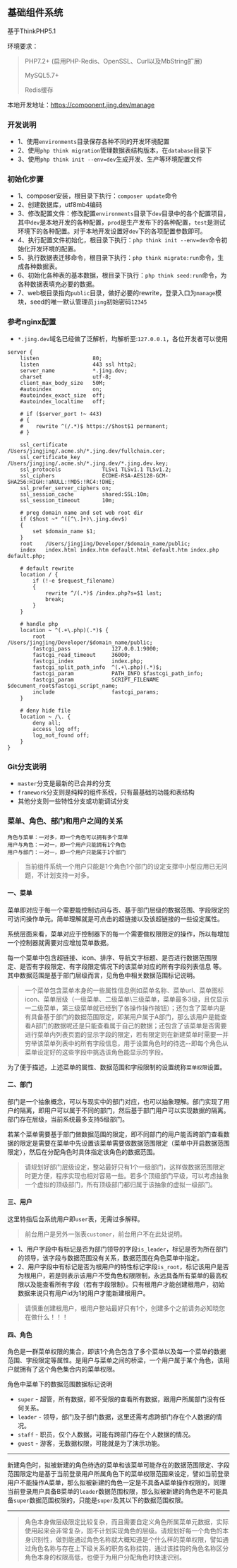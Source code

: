 ## 基础组件系统

基于ThinkPHP5.1

环境要求：

> PHP7.2+ (启用PHP-Redis、OpenSSL、Curl以及MbString扩展)
> 
> MySQL5.7+
> 
> Redis缓存

本地开发地址：https://component.jing.dev/manage

### 开发说明

* 1、使用`environments`目录保存各种不同的开发环境配置
* 2、使用`php think migration`管理数据表结构版本，在`database`目录下
* 3、使用`php think init --env=dev`生成开发、生产等环境配置文件

### 初始化步骤

* 1、composer安装，根目录下执行：`composer update`命令
* 2、创建数据库，utf8mb4编码
* 3、修改配置文件：修改配置`environments`目录下`dev`目录中的各个配置项目，其中`dev`是本地开发的各种配置，`prod`是生产发布下的各种配置，`test`是测试环境下的各种配置。对于本地开发设置好`dev`下的各项配置参数即可。
* 4、执行配置文件初始化，根目录下执行：`php think init --env=dev`命令初始化开发环境的配置。
* 5、执行数据表迁移命令，根目录下执行：`php think migrate:run`命令，生成各种数据表。
* 6、初始化各种表的基本数据，根目录下执行：`php think seed:run`命令，为各种数据表填充必要的数据。
* 7、web根目录指向`public`目录，做好必要的rewrite，登录入口为`manage`模块，seed的唯一默认管理员`jing`初始密码`12345`

### 参考nginx配置

* `*.jing.dev`域名已经做了泛解析，均解析至:`127.0.0.1`，各位开发者可以使用

```
server {
    listen                 80;
    listen                 443 ssl http2;
    server_name            *.jing.dev;
    charset                utf-8;
    client_max_body_size   50M;
    #autoindex             on;
    #autoindex_exact_size  off;
    #autoindex_localtime   off;

    # if ($server_port !~ 443)
    # {
    #    rewrite ^(/.*)$ https://$host$1 permanent;
    # }

    ssl_certificate           /Users/jingjing/.acme.sh/*.jing.dev/fullchain.cer;
    ssl_certificate_key       /Users/jingjing/.acme.sh/*.jing.dev/*.jing.dev.key;
    ssl_protocols             TLSv1 TLSv1.1 TLSv1.2;
    ssl_ciphers               ECDHE-RSA-AES128-GCM-SHA256:HIGH:!aNULL:!MD5:!RC4:!DHE;
    ssl_prefer_server_ciphers on;
    ssl_session_cache         shared:SSL:10m;
    ssl_session_timeout       10m;

    # preg domain name and set web root dir
    if ($host ~* ^([^\.]+)\.jing.dev$)
    {
        set $domain_name $1;
    }
    root    /Users/jingjing/Developer/$domain_name/public;
    index   index.html index.htm default.html default.htm index.php default.php;

    # default rewrite
    location / {
        if (!-e $request_filename)
        {
            rewrite ^/(.*)$ /index.php?s=$1 last;
            break;
        }
    }

    # handle php
    location ~ ^(.+\.php)(.*)$ {
        root                     /Users/jingjing/Developer/$domain_name/public;
        fastcgi_pass             127.0.0.1:9000;
        fastcgi_read_timeout     36000;
        fastcgi_index            index.php;
        fastcgi_split_path_info  ^(.+\.php)(.*)$;
        fastcgi_param            PATH_INFO $fastcgi_path_info;
        fastcgi_param            SCRIPT_FILENAME $document_root$fastcgi_script_name;
        include                  fastcgi_params;
    }

    # deny hide file
    location ~ /\. {
        deny all;
        access_log off;
        log_not_found off;
    }
}
```


### Git分支说明

* `master`分支是最新的已合并的分支
* `framework`分支则是纯粹的组件系统，只有最基础的功能和表结构
* 其他分支则一些特性分支或功能调试分支

### 菜单、角色、部门和用户之间的关系

````
角色与菜单：一对多，即一个角色可以拥有多个菜单
用户与角色：一对一，即一个用户只能拥有1个角色
用户与部门：一对一，即一个用户只能属于1个部门
````

> 当前组件系统一个用户只能是1个角色1个部门的设定支撑中小型应用已无问题，不计划支持一对多。

#### 一、菜单

菜单即对应于每一个需要能控制访问与否、基于部门层级的数据范围、字段限定的可访问操作单元。简单理解就是可点击的超链接以及该超链接的一些设定属性。

系统层面来看，菜单对应于控制器下的每一个需要做权限限定的操作，所以每增加一个控制器就需要对应增加菜单数据。

每一个菜单中包含超链接、icon、排序、导航文字标题、是否进行数据范围限定、是否有字段限定、有字段限定情况下的该菜单对应的所有字段列表信息 等。其中数据范围是基于部门层级而言，见角色中相关数据范围标记说明。

> 一个菜单包含菜单本身的一些属性信息例如菜单名称、菜单url、菜单图标icon、菜单层级（一级菜单、二级菜单\三级菜单，菜单最多3级，且仅显示一二级菜单，第三级菜单就已经到了各操作操作按钮）；还包含了菜单内是有具备基于部门的数据范围限定，即某用户属于A部门，那么该用户是能查看A部门的数据呢还是只能查看属于自己的数据；还包含了该菜单是否需要进行菜单内列表页面的显示字段的限定，若有限定则在新建菜单时需要一并穷举该菜单列表中的所有字段信息，用于设置角色时的待选--即每个角色从菜单设定好的这些字段中挑选该角色能显示的字段。

为了便于描述，上述菜单的属性、数据范围和字段限制的设置统称`菜单权限`设置。

#### 二、部门

部门是一个抽象概念，可以与现实中的部门对应，也可以抽象理解。部门实现了用户的隔离，即用户可以属于不同的部门，然后基于部门用户可以实现数据的隔离。部门存在层级，当前系统最多支持5级部门。

若某个菜单需要基于部门做数据范围的限定，即不同部门的用户能否跨部门查看数据的限定是需要在菜单中先设置该菜单需要做数据范围限定（菜单中开启数据范围限定），然后在分配角色时具体指定该角色的数据范围。

> 请规划好部门层级设定，整站最好只有1个一级部门，这样做数据范围限定时更方便，程序实现也相对容易一些。若多个顶级部门平级，可以考虑抽象一个虚拟的顶级部门，所有顶级部门都归属于该抽象的虚拟一级部门。

#### 三、用户

这里特指后台系统用户即`user`表，无需过多解释。

> 前台用户是另外一张表`customer`，前台用户不在此处说明。

* 1、用户字段中有标记是否为部门领导的字段`is_leader`，标记是否为所在部门的领导，该字段与数据范围没有关系，数据范围在角色菜单中指定。
* 2、用户字段中有标记是否为根用户的特性标记字段`is_root`，标记该用户是否为根用户，若是则表示该用户不受角色权限限制，永远具备所有菜单的最高权限以及能查看所有字段（若有字段限制）。只有根用户才能创建根用户，初始数据来说只有用户id为1的用户才能新建根用户。

> 请慎重创建根用户，根用户整站最好只有1个，创建多个之前请务必知晓您在做什么！！！

#### 四、角色

角色是一群菜单权限的集合，即该1个角色包含了多个菜单以及每一个菜单的数据范围、字段限定等属性。是用户与菜单之间的桥梁，一个用户属于某个角色，该用户就拥有了这个角色集合内的菜单权限。

角色中菜单下的数据范围数据标记说明

* `super`  - 超管，所有数据，即不受限的查看所有数据，跟用户所属部门没有任何关系。
* `leader` - 领导，部门及子部门数据，这里还需考虑跨部门存在个人数据的情况。
* `staff`  - 职员，仅个人数据，可能有跨部门存在个人数据的情况。
* `guest`  - 游客，无数据权限，可能就是为了演示功能。

---

新建角色时，拟被新建的角色待选的菜单和该菜单可能存在的数据范围限定、字段范围限定均是基于当前登录用户所属角色下的菜单权限范围来设定，譬如当前登录用户不能操作A菜单，那么拟被新建的角色一定是不具备A菜单操作权限的，同理当前登录用户具备B菜单的`leader`数据范围权限，那么拟被新建的角色是不可能具备`super`数据范围权限的，只能是`super`及其以下的数据范围权限。

---

> 角色本身做层级限定比较复杂，而且需要自定义角色所属菜单元数据，实际使用起来会非常复杂，固不计划实现角色的层级。请规划好每一个角色的本身识别性，做到能通过角色名称就大概知道是个什么样的菜单权限，譬如通过角色名称与存在上下级关系的职务名称挂钩，通过该挂钩的角色名称区分角色本身的权限高低，也便于为用户分配角色时快速识别。
